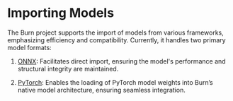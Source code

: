 # Importing Models

The Burn project supports the import of models from various frameworks, emphasizing efficiency and
compatibility. Currently, it handles two primary model formats:

1. [ONNX](./onnx-model): Facilitates direct import, ensuring the model's performance and structural
   integrity are maintained.

2. [PyTorch](./pytorch-model): Enables the loading of PyTorch model weights into Burn’s native model
   architecture, ensuring seamless integration.
